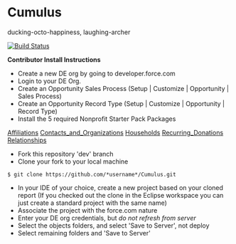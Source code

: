 Cumulus
=======

ducking-octo-happiness, laughing-archer

[![Build Status](http://ci.salesforcefoundation.org/buildStatus/icon?job=Cumulus_dev)](http://ci.salesforcefoundation.org/job/Cumulus_dev/)

**Contributor Install Instructions**

* Create a new DE org by going to developer.force.com
* Login to your DE Org. 
* Create an Opportunity Sales Process (Setup | Customize | Opportunity | Sales Process)
* Create an Opportunity Record Type (Setup | Customize | Opportunity | Record Type)
* Install the 5 required Nonprofit Starter Pack Packages  
 
[Affiliations](https://login.salesforce.com/packaging/installPackage.apexp?p0=04t80000000cZtq)
[Contacts_and_Organizations](https://login.salesforce.com/packaging/installPackage.apexp?p0=04t80000000cd2w)
[Households](https://login.salesforce.com/packaging/installPackage.apexp?p0=04t80000000lNu0)
[Recurring_Donations](https://login.salesforce.com/packaging/installPackage.apexp?p0=04t80000000pZK6)
[Relationships](https://login.salesforce.com/packaging/installPackage.apexp?p0=04t80000000pY9P)

* Fork this repository 'dev' branch
* Clone your fork to your local machine
```
$ git clone https://github.com/*username*/Cumulus.git
```
* In your IDE of your choice, create a new project based on your cloned report (If you checked out the clone in the Eclipse workspace you can just create a standard project with the same name)
* Associate the project with the force.com nature
* Enter your DE org credentials, but *do not refresh from server*
* Select the objects folders, and select 'Save to Server', not deploy
* Select remaining folders and 'Save to Server'
